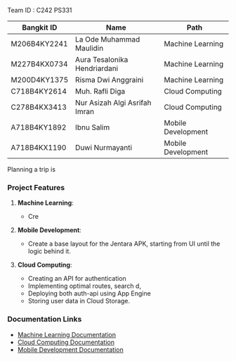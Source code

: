 
Team ID : C242 PS331

| Bangkit ID       | Name                            | Path               |
|-------------------|--------------------------------|--------------------|
| M206B4KY2241      | La Ode Muhammad Maulidin       | Machine Learning   |
| M227B4KX0734      | Aura Tesalonika Hendriardani   | Machine Learning   |
| M200D4KY1375      | Risma Dwi Anggraini            | Machine Learning   |
| C718B4KY2614      | Muh. Rafli Diga                | Cloud Computing    |
| C278B4KX3413      | Nur Asizah Algi Asrifah Imran  | Cloud Computing    |
| A718B4KY1892      | Ibnu Salim                     | Mobile Development |
| A718B4KX1190      | Duwi Nurmayanti                | Mobile Development |

Planning a trip is 

### Project Features

1. **Machine Learning**:
   - Cre
   
2. **Mobile Development**:
   - Create a base layout for the Jentara APK, starting from UI until the logic behind it.
 

3. **Cloud Computing**:
   - Creating an API for authentication 
   - Implementing optimal routes, search d, 
   - Deploying both auth-api using App Engine
   - Storing user data in Cloud Storage.

### Documentation Links
- [Machine Learning Documentation](#)
- [Cloud Computing Documentation](https://github.com/rafli-sec/insomers-api-1)
- [Mobile Development Documentation](https://github.com/Insomers/insomers-app.git)
